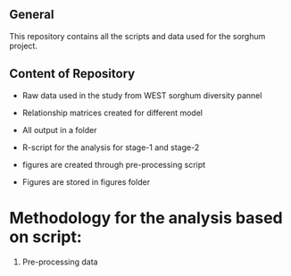 ## General

This repository contains all the scripts and data used for the sorghum project.

## Content of Repository

-   Raw data used in the study from WEST sorghum diversity pannel

-   Relationship matrices created for different model

-   All output in a folder

-   R-script for the analysis for stage-1 and stage-2

-   figures are created through pre-processing script

-   Figures are stored in figures folder

# Methodology for the analysis based on script:

1.  Pre-processing data
